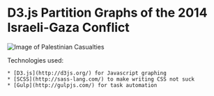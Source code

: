 # D3.js Partition Graphs of the 2014 Israeli-Gaza Conflict

![Image of Palestinian Casualties](http://whroman.github.io/gaza-graphs/gaza-graphs.png)

Technologies used:
	
	* [D3.js](http://d3js.org/) for Javascript graphing
	* [SCSS](http://sass-lang.com/) to make writing CSS not suck
	* [Gulp](http://gulpjs.com/) for task automation

